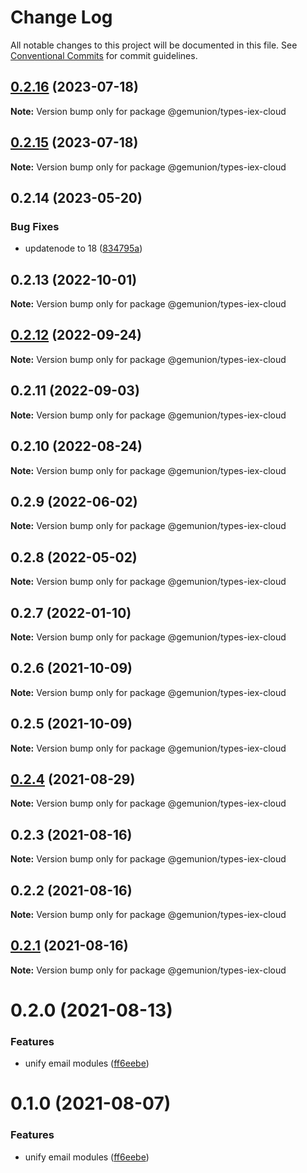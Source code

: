 # Change Log

All notable changes to this project will be documented in this file.
See [Conventional Commits](https://conventionalcommits.org) for commit guidelines.

## [0.2.16](https://github.com/gemunion/common-packages/compare/@gemunion/types-iex-cloud@0.2.15...@gemunion/types-iex-cloud@0.2.16) (2023-07-18)

**Note:** Version bump only for package @gemunion/types-iex-cloud





## [0.2.15](https://github.com/gemunion/common-packages/compare/@gemunion/types-iex-cloud@0.2.14...@gemunion/types-iex-cloud@0.2.15) (2023-07-18)

**Note:** Version bump only for package @gemunion/types-iex-cloud





## 0.2.14 (2023-05-20)

### Bug Fixes

- updatenode to 18 ([834795a](https://github.com/gemunion/common-packages/commit/834795aca8d9c351fde907fbdb511f437c707f11))

## 0.2.13 (2022-10-01)

**Note:** Version bump only for package @gemunion/types-iex-cloud

## [0.2.12](https://github.com/gemunion/common-packages/compare/@gemunion/types-iex-cloud@0.2.11...@gemunion/types-iex-cloud@0.2.12) (2022-09-24)

**Note:** Version bump only for package @gemunion/types-iex-cloud

## 0.2.11 (2022-09-03)

**Note:** Version bump only for package @gemunion/types-iex-cloud

## 0.2.10 (2022-08-24)

**Note:** Version bump only for package @gemunion/types-iex-cloud

## 0.2.9 (2022-06-02)

**Note:** Version bump only for package @gemunion/types-iex-cloud

## 0.2.8 (2022-05-02)

**Note:** Version bump only for package @gemunion/types-iex-cloud

## 0.2.7 (2022-01-10)

**Note:** Version bump only for package @gemunion/types-iex-cloud

## 0.2.6 (2021-10-09)

**Note:** Version bump only for package @gemunion/types-iex-cloud

## 0.2.5 (2021-10-09)

**Note:** Version bump only for package @gemunion/types-iex-cloud

## [0.2.4](https://github.com/gemunion/nestjs-packages/compare/@gemunion/types-iex-cloud@0.2.3...@gemunion/types-iex-cloud@0.2.4) (2021-08-29)

**Note:** Version bump only for package @gemunion/types-iex-cloud

## 0.2.3 (2021-08-16)

**Note:** Version bump only for package @gemunion/types-iex-cloud

## 0.2.2 (2021-08-16)

**Note:** Version bump only for package @gemunion/types-iex-cloud

## [0.2.1](https://github.com/gemunion/nestjs-packages/compare/@gemunion/types-iex-cloud@0.2.0...@gemunion/types-iex-cloud@0.2.1) (2021-08-16)

**Note:** Version bump only for package @gemunion/types-iex-cloud

# 0.2.0 (2021-08-13)

### Features

- unify email modules ([ff6eebe](https://github.com/gemunion/nestjs-packages/commit/ff6eebec500a2ab07077ac216879ec5af7c362e3))

# 0.1.0 (2021-08-07)

### Features

- unify email modules ([ff6eebe](https://github.com/gemunion/nestjs-packages/commit/ff6eebec500a2ab07077ac216879ec5af7c362e3))
